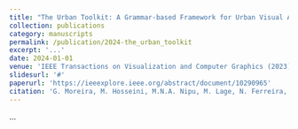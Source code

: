 ```yaml
---
title: "The Urban Toolkit: A Grammar‑based Framework for Urban Visual Analytics"
collection: publications
category: manuscripts
permalink: /publication/2024-the_urban_toolkit
excerpt: '...'
date: 2024-01-01
venue: 'IEEE Transactions on Visualization and Computer Graphics (2023)'
slidesurl: '#'
paperurl: 'https://ieeexplore.ieee.org/abstract/document/10290965'
citation: 'G. Moreira, M. Hosseini, M.N.A. Nipu, M. Lage, N. Ferreira, F. Miranda'
---
```


...